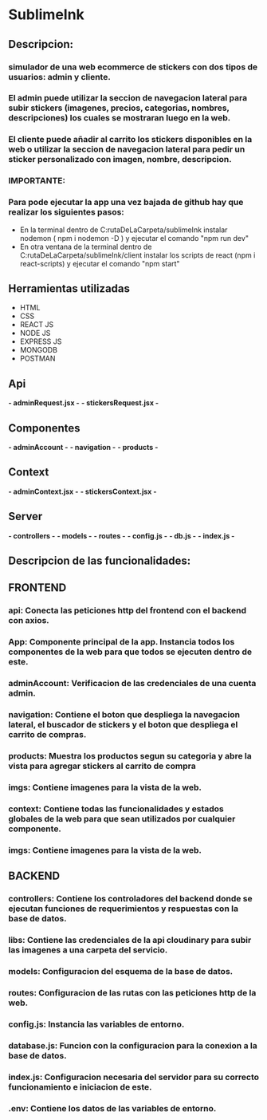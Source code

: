 # SublimeInk
## Descripcion:
### simulador de una web ecommerce de stickers con dos tipos de usuarios: admin y cliente. 
### El admin puede utilizar la seccion de navegacion lateral para subir stickers (imagenes, precios, categorias, nombres, descripciones) los cuales se mostraran luego en la web.
### El cliente puede añadir al carrito los stickers disponibles en la web o utilizar la seccion de navegacion lateral para pedir un sticker personalizado con imagen, nombre, descripcion.

### IMPORTANTE:
### Para pode ejecutar la app una vez bajada de github hay que realizar los siguientes pasos:
- En la terminal dentro de C:rutaDeLaCarpeta/sublimeInk instalar nodemon ( npm i nodemon -D ) y ejecutar el comando "npm run dev"
- En otra ventana de la terminal dentro de C:rutaDeLaCarpeta/sublimeInk/client instalar los scripts de react (npm i react-scripts) y ejecutar el comando "npm start"

## Herramientas utilizadas
- HTML
- CSS
- REACT JS
- NODE JS
- EXPRESS JS
- MONGODB
- POSTMAN

## Api ##
__- adminRequest.jsx -__
__- stickersRequest.jsx -__

## Componentes ##
__- adminAccount -__
__- navigation -__
__- products -__

## Context ##
__- adminContext.jsx -__
__- stickersContext.jsx -__

## Server ##
__- controllers -__
__- models -__
__- routes -__
__- config.js -__
__- db.js -__
__- index.js -__

## Descripcion de las funcionalidades: ##

## FRONTEND ##

### __api__: Conecta las peticiones http del frontend con el backend con axios.

### __App__: Componente principal de la app. Instancia todos los componentes de la web para que todos se ejecuten dentro de este.

### __adminAccount__: Verificacion de las credenciales de una cuenta admin.

### __navigation__: Contiene el boton que despliega la navegacion lateral, el buscador de stickers y el boton que despliega el carrito de compras.

### __products__: Muestra los productos segun su categoria y abre la vista para agregar stickers al carrito de compra

### __imgs__: Contiene imagenes para la vista de la web.

### __context__: Contiene todas las funcionalidades y estados globales de la web para que sean utilizados por cualquier componente.

### __imgs__: Contiene imagenes para la vista de la web.

## BACKEND ##

### __controllers__: Contiene los controladores del backend donde se ejecutan funciones de requerimientos y respuestas con la base de datos.

### __libs__: Contiene las credenciales de la api cloudinary para subir las imagenes a una carpeta del servicio.

### __models__: Configuracion del esquema de la base de datos.

### __routes__: Configuracion de las rutas con las peticiones http de la web.

### __config.js__: Instancia las variables de entorno.

### __database.js__: Funcion con la configuracion para la conexion a la base de datos.

### __index.js__: Configuracion necesaria del servidor para su correcto funcionamiento e iniciacion de este.

### __.env__: Contiene los datos de las variables de entorno.